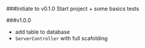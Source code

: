 ###Initiate to v0.1.0
Start project + some basics tests

###v1.0.0
- add table to database
- `ServerController` with full scafolding